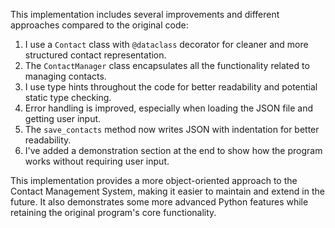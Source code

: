 This implementation includes several improvements and different approaches compared to the original code:

1. I use a `Contact` class with `@dataclass` decorator for cleaner and more structured contact representation.
2. The `ContactManager` class encapsulates all the functionality related to managing contacts.
3. I use type hints throughout the code for better readability and potential static type checking.
4. Error handling is improved, especially when loading the JSON file and getting user input.
5. The `save_contacts` method now writes JSON with indentation for better readability.
6. I've added a demonstration section at the end to show how the program works without requiring user input.


This implementation provides a more object-oriented approach to the Contact Management System, 
making it easier to maintain and extend in the future. It also demonstrates some more advanced 
Python features while retaining the original program's core functionality.
